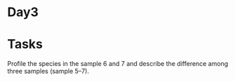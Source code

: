 # Day3

# Tasks
Profile the species in the sample 6 and 7 and describe the difference among three samples (sample 5–7).
